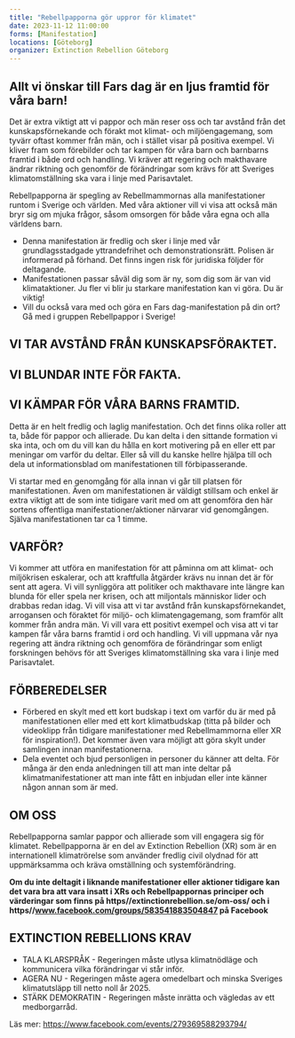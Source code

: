 ```yaml
---
title: "Rebellpapporna gör uppror för klimatet"
date: 2023-11-12 11:00:00
forms: [Manifestation]
locations: [Göteborg]
organizer: Extinction Rebellion Göteborg
---
```

## Allt vi önskar till Fars dag är en ljus framtid för våra barn!

Det är extra viktigt att vi pappor och män reser oss och tar avstånd från det kunskapsförnekande och förakt mot klimat- och miljöengagemang, som tyvärr oftast kommer från män, och i stället visar på positiva exempel. Vi kliver fram som förebilder och tar kampen för våra barn och barnbarns framtid i både ord och handling. Vi kräver att regering och makthavare ändrar riktning och genomför de förändringar som krävs för att Sveriges klimatomställning ska vara i linje med Parisavtalet.

Rebellpapporna är spegling av Rebellmammornas alla manifestationer runtom i Sverige och världen. Med våra aktioner vill vi visa att också män bryr sig om mjuka frågor, såsom omsorgen för både våra egna och alla världens barn.

- Denna manifestation är fredlig och sker i linje med vår grundlagsstadgade yttrandefrihet och demonstrationsrätt. Polisen är informerad på förhand. Det finns ingen risk för juridiska följder för deltagande.
- Manifestationen passar såväl dig som är ny, som dig som är van vid klimataktioner. Ju fler vi blir ju starkare manifestation kan vi göra. Du är viktig!
- Vill du också vara med och göra en Fars dag-manifestation på din ort? Gå med i gruppen Rebellpappor i Sverige!

## VI TAR AVSTÅND FRÅN KUNSKAPSFÖRAKTET.
## VI BLUNDAR INTE FÖR FAKTA.
## VI KÄMPAR FÖR VÅRA BARNS FRAMTID.

Detta är en helt fredlig och laglig manifestation. Och det finns olika roller att ta, både för pappor och allierade. Du kan delta i den sittande formation vi ska inta, och om du vill kan du hålla en kort motivering på en eller ett par meningar om varför du deltar. Eller så vill du kanske hellre hjälpa till och dela ut informationsblad om manifestationen till förbipasserande.

Vi startar med en genomgång för alla innan vi går till platsen för manifestationen. Även om manifestationen är väldigt stillsam och enkel är extra viktigt att de som inte tidigare varit med om att genomföra den här sortens offentliga manifestationer/aktioner närvarar vid genomgången. Själva manifestationen tar ca 1 timme.

## VARFÖR?

Vi kommer att utföra en manifestation för att påminna om att klimat- och miljökrisen eskalerar, och att kraftfulla åtgärder krävs nu innan det är för sent att agera. Vi vill synliggöra att politiker och makthavare inte längre kan blunda för eller spela ner krisen, och att miljontals människor lider och drabbas redan idag. Vi vill visa att vi tar avstånd från kunskapsförnekandet, arrogansen och föraktet för miljö- och klimatengagemang, som framför allt kommer från andra män. Vi vill vara ett positivt exempel och visa att vi tar kampen får våra barns framtid i ord och handling. Vi vill uppmana vår nya regering att ändra riktning och genomföra de förändringar som enligt forskningen behövs för att Sveriges klimatomställning ska vara i linje med Parisavtalet.

## FÖRBEREDELSER
- Förbered en skylt med ett kort budskap i text om varför du är med på manifestationen eller med ett kort klimatbudskap (titta på bilder och videoklipp från tidigare manifestationer med Rebellmammorna eller XR för inspiration!). Det kommer även vara möjligt att göra skylt under samlingen innan manifestationerna.
- Dela eventet och bjud personligen in personer du känner att delta. För många är den enda anledningen till att man inte deltar på klimatmanifestationer att man inte fått en inbjudan eller inte känner någon annan som är med.

## OM OSS
Rebellpapporna samlar pappor och allierade som vill engagera sig för klimatet. Rebellpapporna är en del av Extinction Rebellion (XR) som är en internationell klimatrörelse som använder fredlig civil olydnad för att uppmärksamma och kräva omställning och systemförändring.

**Om du inte deltagit i liknande manifestationer eller aktioner tidigare kan det vara bra att vara insatt i XRs och Rebellpappornas principer och värderingar som finns på https//extinctionrebellion.se/om-oss/ och i https//www.facebook.com/groups/583541883504847 på Facebook**

## EXTINCTION REBELLIONS KRAV
- TALA KLARSPRÅK - Regeringen måste utlysa klimatnödläge och kommunicera vilka förändringar vi står inför.
- AGERA NU - Regeringen måste agera omedelbart och minska Sveriges klimatutsläpp till netto noll år 2025.
- STÄRK DEMOKRATIN - Regeringen måste inrätta och vägledas av ett medborgarråd. 

Läs mer: https://www.facebook.com/events/279369588293794/
